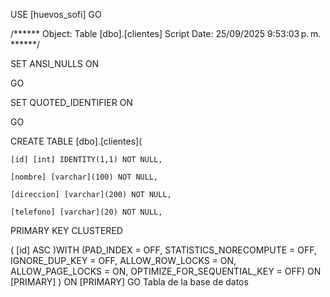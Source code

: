 USE [huevos_sofi] GO

/****** Object:  Table [dbo].[clientes]    Script Date: 25/09/2025 9:53:03 p. m. ******/

SET ANSI_NULLS ON

GO

SET QUOTED_IDENTIFIER ON

GO

CREATE TABLE [dbo].[clientes](

	[id] [int] IDENTITY(1,1) NOT NULL,
	
	[nombre] [varchar](100) NOT NULL,
	
	[direccion] [varchar](200) NOT NULL,
	
	[telefono] [varchar](20) NOT NULL,
	
PRIMARY KEY CLUSTERED 

(
	[id] ASC
)WITH (PAD_INDEX = OFF, STATISTICS_NORECOMPUTE = OFF, IGNORE_DUP_KEY = OFF, ALLOW_ROW_LOCKS = ON, ALLOW_PAGE_LOCKS = ON, OPTIMIZE_FOR_SEQUENTIAL_KEY = OFF) ON [PRIMARY]
) ON [PRIMARY]
GO
Tabla de la base de datos
